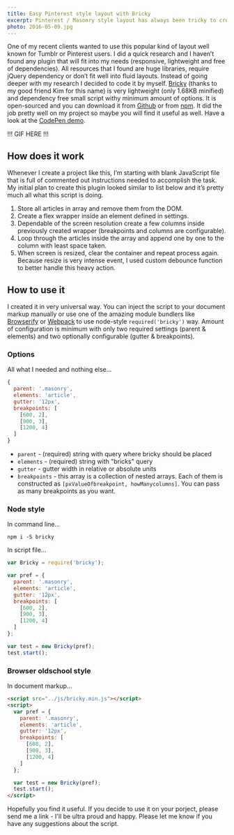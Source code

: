 ```yaml
---
title: Easy Pinterest style layout with Bricky
excerpt: Pinterest / Masonry style layout has always been tricky to create. Thats why I created a very lightweight and free of dependencies Bricky.
photo: 2016-05-09.jpg
---
```


One of my recent clients wanted to use this popular kind of layout well known for Tumblr or Pinterest users. I did a quick research and I haven’t found any plugin that will fit into my needs (responsive, lightweight and free of dependencies). All resources that I found are huge libraries, require jQuery dependency or don’t fit well into fluid layouts. Instead of going deeper with my research I decided to code it by myself. [Bricky](https://github.com/pawelgrzybek/bricky) (thanks to my good friend Kim for this name) is very lightweight (only 1.68KB minified) and dependency free small script withy minimum amount of options. It is open-sourced and you can download it from [Github](https://github.com/pawelgrzybek/bricky) or from [npm](https://www.npmjs.com/package/bricky). It did the job pretty well on my project so maybe you will find it useful as well. Have a look at the [CodePen demo](https://codepen.io/pawelgrzybek/pen/vGbzpW).

!!! GIF HERE !!!

## How does it work

Whenever I create a project like this, I’m starting with blank JavaScript file that is full of commented out instructions needed to accomplish the task. My initial plan to create this plugin looked similar to list below and it’s pretty much all what this script is doing.

1. Store all articles in array and remove them from the DOM.
2. Create a flex wrapper inside an element defined in settings.
3. Dependable of the screen resolution create a few columns inside previously created wrapper (breakpoints and columns are configurable).
4. Loop through the articles inside the array and append one by one to the column with least space taken.
5. When screen is resized, clear the container and repeat process again. Because resize is very intense event, I used custom debounce function to better handle this heavy action.

## How to use it

I created it in very universal way. You can inject the script to your document markup manually or use one of the amazing module bundlers like [Browserify](http://browserify.org/) or [Webpack](https://webpack.github.io/) to use node-style `required('bricky')` way. Amount of configuration is minimum with only two required settings (parent & elements) and two optionally configurable (gutter & breakpoints).

### Options

All what I needed and nothing else...

```js
{
  parent: '.masonry',
  elements: 'article',
  gutter: '12px',
  breakpoints: [
    [600, 2],
    [900, 3],
    [1200, 4]
  ]
}
```

- `parent` - (required) string with query where bricky should be placed
- `elements` - (required) string with "bricks" query
- `gutter` - gutter width in relative or absolute units
- `breakpoints` - this array is a collection of nested arrays. Each of them is constructed as `[pxValueOfbreakpoint, howManycolumns]`. You can pass as many breakpoints as you want.

### Node style

In command line...

```
npm i -S bricky
```

In script file...

```js
var Bricky = require('bricky');

var pref = {
  parent: '.masonry',
  elements: 'article',
  gutter: '12px',
  breakpoints: [
    [600, 2],
    [900, 3],
    [1200, 4]
  ]
};

var test = new Bricky(pref);
test.start();
```

### Browser oldschool style

In document markup...

```html
<script src="../js/bricky.min.js"></script>
<script>
  var pref = {
    parent: '.masonry',
    elements: 'article',
    gutter: '12px',
    breakpoints: [
      [600, 2],
      [900, 3],
      [1200, 4]
    ]
  };

  var test = new Bricky(pref);
  test.start();
</script>
```

Hopefully you find it useful. If you decide to use it on your porject, please send me a link - I'll be ultra proud and happy. Please let me know if you have any suggestions about the script.
